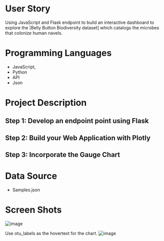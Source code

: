 # User Story

Using JavaScript and Flask endpoint to build an interactive dashboard to explore the [Belly Button Biodiversity dataset] which catalogs the microbes that colonize human navels.


# Programming Languages
* JavaScript,
* Python
* API
* Json

# Project Description

## Step 1: Develop an endpoint point using Flask 

## Step 2: Build your Web Application with Plotly

## Step 3: Incorporate the Gauge Chart 


# Data Source

* Samples.json


# Screen Shots

![image](https://user-images.githubusercontent.com/71161293/110718872-d4064880-81d9-11eb-9c0e-b027351c5b14.png)


Use otu_labels as the hovertext for the chart.
![image](https://user-images.githubusercontent.com/71161293/110718545-298e2580-81d9-11eb-8fdb-04e8654948ff.png)
